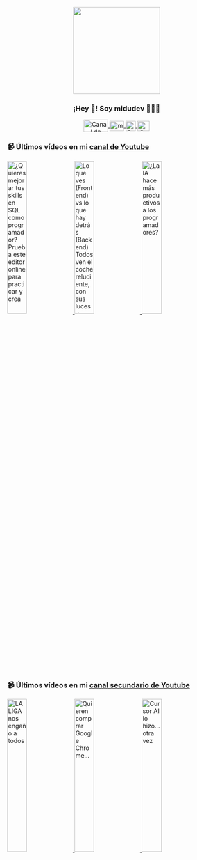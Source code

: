 <p align="center" width="300">
   <img align="center" width="200" src="https://user-images.githubusercontent.com/1561955/106762302-fda9de00-6635-11eb-99be-3ef744e60c0e.png" />
   <h3 align="center">¡Hey 👋! Soy midudev 👨🏻‍💻</h3>
</p>

<p align="center">
   <a href="https://twitch.tv/midudev" target="blank">
    <img align="center" src="https://upload.wikimedia.org/wikipedia/commons/c/ce/Twitch_logo_2019.svg" alt="Canal de Twitch de midudev" height="28px" width="56px" />
  </a>
  <span style="width: 8px;"> </span>
   <a href="https://youtube.com/midudev" target="blank">
    <img align="center" src="https://upload.wikimedia.org/wikipedia/commons/0/09/YouTube_full-color_icon_%282017%29.svg" alt="midudev" height="23px" width="33px" />
  </a>
  <span style="width: 8px;"> </span>
  <a href="https://instagram.com/midu.dev" target="blank">
    <img align="center" src="https://upload.wikimedia.org/wikipedia/commons/e/e7/Instagram_logo_2016.svg" alt="Canal de Instagram de midu.dev" height="23px" width="23px" />
  </a>
  <span style="width: 8px;"> </span>
  <a href="https://twitter.com/midudev" target="blank">
    <img align="center" src="https://upload.wikimedia.org/wikipedia/commons/thumb/6/6f/Logo_of_Twitter.svg/2491px-Logo_of_Twitter.svg.png" alt="Canal de Twitter de midudev" height="23px" width="28px" />
  </a>
</p>

### 📹 Últimos vídeos en mi [canal de Youtube](https://youtube.com/midudev?sub_confirmation=1)

<a href='https://youtu.be/kbsy25lXBeI' target='_blank'>
  <img width='30%' src='https://img.youtube.com/vi/kbsy25lXBeI/mqdefault.jpg' alt='¿Quieres mejorar tus skills en SQL como programador? Prueba este editor online para practicar y crea' />
</a>
<a href='https://youtu.be/zok0-1_lEfA' target='_blank'>
  <img width='30%' src='https://img.youtube.com/vi/zok0-1_lEfA/mqdefault.jpg' alt='Lo que ves (Frontend) vs lo que hay detrás (Backend)  Todos ven el coche reluciente, con sus luces y' />
</a>
<a href='https://youtu.be/cLK5lHjDWro' target='_blank'>
  <img width='30%' src='https://img.youtube.com/vi/cLK5lHjDWro/mqdefault.jpg' alt='¿La IA hace más productivos a los programadores?' />
</a>

### 📹 Últimos vídeos en mi [canal secundario de Youtube](https://youtube.com/midulive?sub_confirmation=1)

<a href='https://youtu.be/PJp-VAr6IIo' target='_blank'>
  <img width='30%' src='https://img.youtube.com/vi/PJp-VAr6IIo/mqdefault.jpg' alt='LALIGA nos engaño a todos' />
</a>
<a href='https://youtu.be/0hylA2hH5tI' target='_blank'>
  <img width='30%' src='https://img.youtube.com/vi/0hylA2hH5tI/mqdefault.jpg' alt='Quieren comprar Google Chrome...' />
</a>
<a href='https://youtu.be/savFFyjJECg' target='_blank'>
  <img width='30%' src='https://img.youtube.com/vi/savFFyjJECg/mqdefault.jpg' alt='Cursor AI lo hizo... otra vez' />
</a>